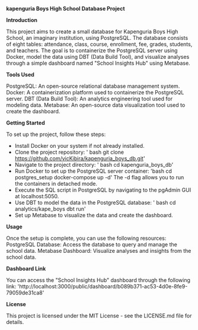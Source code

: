 **kapenguria Boys High School Database Project**

**Introduction**

This project aims to create a small database for Kapenguria Boys High School, an imaginary institution, using PostgreSQL. The database consists of eight tables: attendance, class, course, enrollment, fee, grades, students, and teachers. The goal is to containerize the PostgreSQL server using Docker, model the data using DBT (Data Build Tool), and visualize analyses through a simple dashboard named "School Insights Hub" using Metabase.

**Tools Used**

PostgreSQL: An open-source relational database management system.
Docker: A containerization platform used to containerize the PostgreSQL server.
DBT (Data Build Tool): An analytics engineering tool used for modeling data.
Metabase: An open-source data visualization tool used to create the dashboard.

**Getting Started**

To set up the project, follow these steps:
- Install Docker on your system if not already installed.
- Clone the project repository:
   ' bash git clone https://github.com/vicKibira/kapenguria_boys_db.git'
- Navigate to the project directory:
   ' bash cd kapenguria_boys_db'
- Run Docker to set up the PostgreSQL server container:
   'bash cd postgres_setup docker-compose up -d'
  The -d flag allows you to run the containers in detached mode.
- Execute the SQL script in PostgreSQL by navigating to the pgAdmin GUI at localhost:5050.
- Use DBT to model the data in the PostgreSQL database:
  ' bash cd analytics/kape_boys dbt run'
- Set up Metabase to visualize the data and create the dashboard.
  
**Usage**

Once the setup is complete, you can use the following resources:
PostgreSQL Database: Access the database to query and manage the school data.
Metabase Dashboard: Visualize analyses and insights from the school data.

**Dashboard Link**

 You can access the "School Insights Hub" dashboard through the following link: 
  'http://localhost:3000/public/dashboard/b089b371-ac53-4d0e-8fe9-79059de31ca8'

**License**

This project is licensed under the MIT License - see the LICENSE.md file for details.

